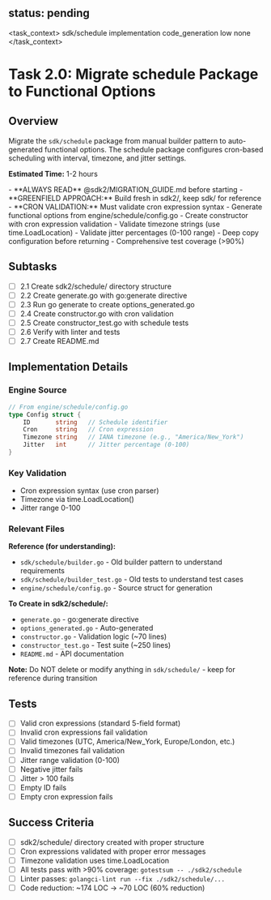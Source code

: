 ## status: pending

<task_context>
<domain>sdk/schedule</domain>
<type>implementation</type>
<scope>code_generation</scope>
<complexity>low</complexity>
<dependencies>none</dependencies>
</task_context>

# Task 2.0: Migrate schedule Package to Functional Options

## Overview

Migrate the `sdk/schedule` package from manual builder pattern to auto-generated functional options. The schedule package configures cron-based scheduling with interval, timezone, and jitter settings.

**Estimated Time:** 1-2 hours

<critical>
- **ALWAYS READ** @sdk2/MIGRATION_GUIDE.md before starting
- **GREENFIELD APPROACH:** Build fresh in sdk2/, keep sdk/ for reference
- **CRON VALIDATION:** Must validate cron expression syntax
</critical>

<requirements>
- Generate functional options from engine/schedule/config.go
- Create constructor with cron expression validation
- Validate timezone strings (use time.LoadLocation)
- Validate jitter percentages (0-100 range)
- Deep copy configuration before returning
- Comprehensive test coverage (>90%)
</requirements>

## Subtasks

- [ ] 2.1 Create sdk2/schedule/ directory structure
- [ ] 2.2 Create generate.go with go:generate directive
- [ ] 2.3 Run go generate to create options_generated.go
- [ ] 2.4 Create constructor.go with cron validation
- [ ] 2.5 Create constructor_test.go with schedule tests
- [ ] 2.6 Verify with linter and tests
- [ ] 2.7 Create README.md

## Implementation Details

### Engine Source
```go
// From engine/schedule/config.go
type Config struct {
    ID       string   // Schedule identifier
    Cron     string   // Cron expression
    Timezone string   // IANA timezone (e.g., "America/New_York")
    Jitter   int      // Jitter percentage (0-100)
}
```

### Key Validation
- Cron expression syntax (use cron parser)
- Timezone via time.LoadLocation()
- Jitter range 0-100

### Relevant Files

**Reference (for understanding):**
- `sdk/schedule/builder.go` - Old builder pattern to understand requirements
- `sdk/schedule/builder_test.go` - Old tests to understand test cases
- `engine/schedule/config.go` - Source struct for generation

**To Create in sdk2/schedule/:**
- `generate.go` - go:generate directive
- `options_generated.go` - Auto-generated
- `constructor.go` - Validation logic (~70 lines)
- `constructor_test.go` - Test suite (~250 lines)
- `README.md` - API documentation

**Note:** Do NOT delete or modify anything in `sdk/schedule/` - keep for reference during transition

## Tests

- [ ] Valid cron expressions (standard 5-field format)
- [ ] Invalid cron expressions fail validation
- [ ] Valid timezones (UTC, America/New_York, Europe/London, etc.)
- [ ] Invalid timezones fail validation
- [ ] Jitter range validation (0-100)
- [ ] Negative jitter fails
- [ ] Jitter > 100 fails
- [ ] Empty ID fails
- [ ] Empty cron expression fails

## Success Criteria

- [ ] sdk2/schedule/ directory created with proper structure
- [ ] Cron expressions validated with proper error messages
- [ ] Timezone validation uses time.LoadLocation
- [ ] All tests pass with >90% coverage: `gotestsum -- ./sdk2/schedule`
- [ ] Linter passes: `golangci-lint run --fix ./sdk2/schedule/...`
- [ ] Code reduction: ~174 LOC → ~70 LOC (60% reduction)
